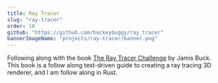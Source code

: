 ```yaml
---
title: Ray Tracer
slug: "ray-tracer"
order: 10
github: "https://github.com/hockeybuggy/ray_tracer"
bannerImageName: "projects/ray-tracer/banner.png"
---
```


Following along with the book [The Ray Tracer
Challenge](https://pragprog.com/titles/jbtracer/) by Jamis Buck. This book is a
follow along test-driven guide to creating a ray tracing 3D renderer, and I am
follow along in Rust.

<!-- end -->

